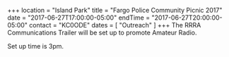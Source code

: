 +++
location = "Island Park"
title = "Fargo Police Community Picnic 2017"
date = "2017-06-27T17:00:00-05:00"
endTime = "2017-06-27T20:00:00-05:00"
contact = "KC0ODE"
dates = [ "Outreach" ]
+++
The RRRA Communications Trailer will be set up to promote Amateur Radio.

Set up time is 3pm.

